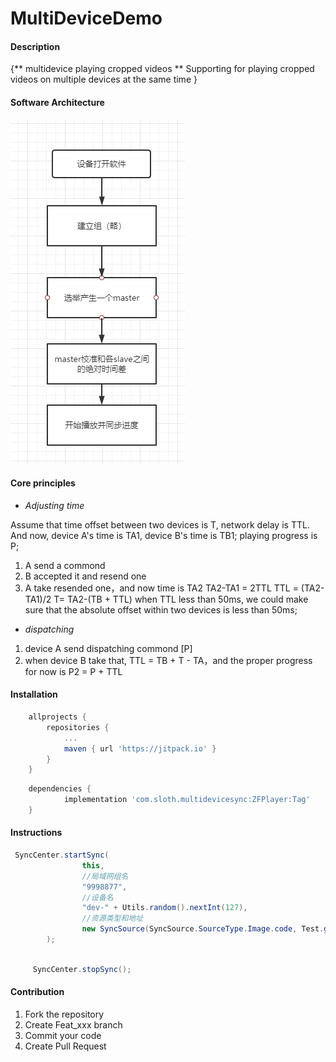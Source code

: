 # MultiDeviceDemo

#### Description
{** multidevice playing cropped videos **
Supporting for playing cropped videos on multiple devices at the same time }

#### Software Architecture
![](examples/progress.png)

#### Core principles

- *Adjusting time*

Assume that time offset between two devices is T, network delay is TTL. And now, device A's time is TA1, device B's time is TB1; playing progress is P;

1. A send a commond
2. B accepted it and resend one
3. A take resended one，and now time is TA2
TA2-TA1 = 2TTL
TTL = (TA2-TA1)/2
T= TA2-(TB + TTL)
when TTL less than 50ms, we could make sure that the absolute offset within two devices is less than 50ms;

- *dispatching*

1. device A send dispatching commond [P]
2. when device B take that, TTL = TB + T - TA，and the proper progress for now is P2 = P + TTL


#### Installation


````gradle
	allprojects {
		repositories {
			...
			maven { url 'https://jitpack.io' }
		}
	}
````
````gradle
    dependencies {
	        implementation 'com.sloth.multidevicesync:ZFPlayer:Tag'
	}
````

#### Instructions

```java
 SyncCenter.startSync(
                this,
                //局域网组名
                "9998877",
                //设备名
                "dev-" + Utils.random().nextInt(127),
                //资源类型和地址
                new SyncSource(SyncSource.SourceType.Image.code, Test.getNana())
        );

```

```java

     SyncCenter.stopSync();

```


#### Contribution

1.  Fork the repository
2.  Create Feat_xxx branch
3.  Commit your code
4.  Create Pull Request
